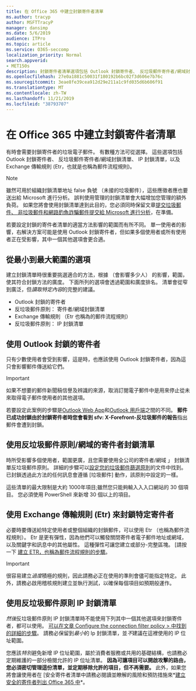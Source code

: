 ```yaml
---
title: 在 Office 365 中建立封鎖寄件者清單
ms.author: tracyp
author: MSFTTracyP
manager: dansimp
ms.date: 5/6/2019
audience: ITPro
ms.topic: article
ms.service: O365-seccomp
localization_priority: Normal
search.appverid:
- MET150s
description: 封鎖寄件者清單選項包括 Outlook 封鎖寄件者、 反垃圾郵件寄件者/網域封鎖清單、 IP 封鎖清單，以及 Exchange 傳輸規則 (Etr) 也稱為郵件流程規則。
ms.openlocfilehash: 27e0a1881c50031f180192b6bc02f3d606e7b76c
ms.sourcegitcommit: 3eae8fe39cea912d29e211a1c9fd035d6b606f91
ms.translationtype: MT
ms.contentlocale: zh-TW
ms.lasthandoff: 11/21/2019
ms.locfileid: "38793707"
---
```

# <a name="create-block-sender-lists-in-office-365"></a>在 Office 365 中建立封鎖寄件者清單

有時會需要封鎖寄件者的垃圾電子郵件。 有數種方法可從選擇。 這些選項包括 Outlook 封鎖寄件者、 反垃圾郵件寄件者/網域封鎖清單、 IP 封鎖清單，以及 Exchange 傳輸規則 (Etr，也就是也稱為郵件流程規則)。

> [!NOTE]
> 雖然可用於組織封鎖清單地址 false 負號 （未接的垃圾郵件），這些應徵者應也要送出給 Microsoft 進行分析。 誤判使用管理的封鎖清單會大幅增加您管理的額外負荷。 如果您將會使用封鎖清單達到此目的，您必須同時保留文章[提交垃圾郵件、 非垃圾郵件和網路釣魚詐騙郵件提交給 Microsoft 進行分析](https://docs.microsoft.com/office365/SecurityCompliance/submit-spam-non-spam-and-phishing-scam-messages-to-microsoft-for-analysis)，在準備。

若要設定封鎖的寄件者清單的適當方法影響的範圍而有所不同。 單一使用者的影響，右解決方案可能是使用 Outlook 封鎖寄件者，但如果多個使用者或所有使用者正在受影響，其中一個其他選項會更合適。

## <a name="options-from-least-to-broadest-scope"></a>從最小到最大範圍的選項

建立封鎖清單時很重要挑選適合的方法，根據 （會影響多少人） 的影響，範圍，使其符合封鎖方法的廣度。 下面所列的選項會透過範圍和廣度排名。 清單會從窄到廣泛，但*讀取特定內容*的完整的建議。

- Outlook 封鎖的寄件者
- 反垃圾郵件原則： 寄件者/網域封鎖清單
- Exchange 傳輸規則 （Etr 也稱為的郵件流程規則）
- 反垃圾郵件原則： IP 封鎖清單

## <a name="use-outlook-blocked-senders"></a>使用 Outlook 封鎖的寄件者

只有少數使用者會受到影響，這是時，也應該使用 Outlook 封鎖寄件者，因為這只會影響郵件傳送給它們。

> [!IMPORTANT]
> 如果不想要的郵件新聞稿信譽及辨識的來源，取消訂閱電子郵件中是用來停止從未來取得電子郵件使用者的其他選項。

若要設定此案例的步驟是[Outlook Web App](https://support.office.com/article/block-or-allow-junk-email-settings-48c9f6f7-2309-4f95-9a4d-de987e880e46)和[Outlook 用戶端](https://support.office.com/article/overview-of-the-junk-email-filter-5ae3ea8e-cf41-4fa0-b02a-3b96e21de089)之間的不同。 **郵件已成功封鎖由於封鎖寄件者時您會看到 sfv: X-Forefront-反垃圾郵件的報告**指出郵件會遭到封鎖。

## <a name="use-anti-spam-policy-senderdomain-block-lists"></a>使用反垃圾郵件原則/網域的寄件者封鎖清單

時所受影響多個使用者，範圍更廣，且您需要使用全公司的寄件者/網域 」 封鎖清單反垃圾郵件原則。 詳細的步驟可以[設定您的垃圾郵件篩選原則](https://docs.microsoft.com/office365/securitycompliance/configure-your-spam-filter-policies)的文件中找到。 已封鎖透過此方法的任何訊息會遵循 [垃圾郵件] 動作，該原則中設定的一樣。

這些清單的最大限制是大約 1000年項目;雖然您只能夠輸入入入口網站的 30 個項目。 您必須使用 PowerShell 來新增 30 個以上的項目。

## <a name="use-exchange-transport-rules-etrs-to-block-specific-senders"></a>使用 Exchange 傳輸規則 (Etr) 來封鎖特定寄件者

必要時要傳送給特定使用者或整個組織的封鎖郵件，可以使用 Etr （也稱為郵件流程規則）。 Etr 是更有彈性，因為他們可以觸發關閉寄件者電子郵件地址或網域，以及關鍵字和訊息中的其他屬性。 這種彈性可讓您建立或部分-完整區塊。 [請按一下 [建立 ETR，也稱為郵件流程規則的步驟](https://docs.microsoft.com/office365/SecurityCompliance/use-mail-flow-rules-to-set-the-spam-confidence-level-scl-in-messages)。

> [!IMPORTANT]
> 很容易建立*過度*積極的規則，因此請務必正在使用的準則會儘可能指定特定。 此外，請務必啟用稽核規則建立並執行測試，以確保每個項目如預期般運作。

## <a name="use-anti-spam-policy-ip-block-lists"></a>使用反垃圾郵件原則 IP 封鎖清單

*然後*反垃圾郵件原則 IP 封鎖清單時不能使用下列其中一個其他選項來封鎖寄件者，都可以使用。 [可以在文章 Configure the connection filter policy > 中找到的詳細的步驟](https://docs.microsoft.com/office365/securitycompliance/configure-the-connection-filter-policy)。 請務必保留到*最小*的 Ip 封鎖清單，並*不*建議在這裡使用的 IP 位址範圍。

您應該*特別*避免新增 IP 位址範圍，屬於消費者服務或共用的基礎結構，也請務必定期維護的一部分檢閱允許的 IP 位址清單。 **因為可讓項目可以開啟攻擊的路由，您必須密切管理這份清單，並定期移除允許的項目，但不再需要。** 此外，如果您將會讓使用者在 [安全寄件者清單中請務必閱讀並瞭解的風險和預防措施來*[建立安全的寄件者列出 Office 365 中](create-safe-sender-lists-in-office-365.md)*。
